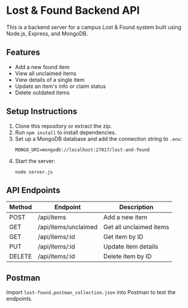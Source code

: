 # Lost & Found Backend API

This is a backend server for a campus Lost & Found system built using Node.js, Express, and MongoDB.

## Features

- Add a new found item
- View all unclaimed items
- View details of a single item
- Update an item's info or claim status
- Delete outdated items

## Setup Instructions

1. Clone this repository or extract the zip.
2. Run `npm install` to install dependencies.
3. Set up a MongoDB database and add the connection string to `.env`:
   ```
   MONGO_URI=mongodb://localhost:27017/lost-and-found
   ```
4. Start the server:
   ```
   node server.js
   ```

## API Endpoints

| Method | Endpoint                     | Description                |
|--------|------------------------------|----------------------------|
| POST   | /api/items                   | Add a new item             |
| GET    | /api/items/unclaimed         | Get all unclaimed items    |
| GET    | /api/items/:id               | Get item by ID             |
| PUT    | /api/items/:id               | Update item details        |
| DELETE | /api/items/:id               | Delete item by ID          |

## Postman

Import `lost-found.postman_collection.json` into Postman to test the endpoints.
